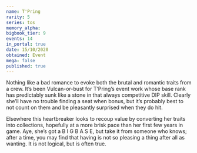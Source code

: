 ```yaml
---
name: T'Pring
rarity: 5
series: tos
memory_alpha:
bigbook_tier: 9
events: 14
in_portal: true
date: 15/10/2020
obtained: Event
mega: false
published: true
---
```


Nothing like a bad romance to evoke both the brutal and romantic traits from a crew. It’s been Vulcan-or-bust for T’Pring’s event work whose base rank has predictably sunk like a stone in that always competitive DIP skill. Clearly she’ll have no trouble finding a seat when bonus, but it’s probably best to not count on them and be pleasantly surprised when they do hit.

Elsewhere this heartbreaker looks to recoup value by converting her traits into collections, hopefully at a more brisk pace than her first few years in game. Aye, she’s got a B I G B A S E, but take it from someone who knows; after a time, you may find that having is not so pleasing a thing after all as wanting. It is not logical, but is often true.
